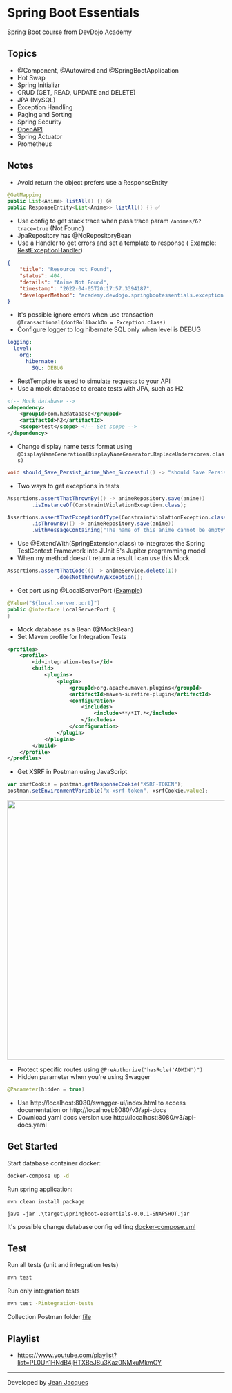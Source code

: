 # Spring Boot Essentials

Spring Boot course from DevDojo Academy

## Topics

- @Component, @Autowired and @SpringBootApplication
- Hot Swap
- Spring Initializr
- CRUD (GET, READ, UPDATE and DELETE)
- JPA (MySQL)
- Exception Handling
- Paging and Sorting
- Spring Security
- [OpenAPI](https://springdoc.org/)
- Spring Actuator
- Prometheus

## Notes

- Avoid return the object prefers use a ResponseEntity

``` java
@GetMapping
public List<Anime> listAll() {} 😕
public ResponseEntity<List<Anime>> listAll() {} ✅
```

- Use config to get stack trace when pass trace param
  ```/animes/6?trace=true``` (Not Found)
- JpaRepository has @NoRepositoryBean
- Use a Handler to get errors and set a template to response (
  Example: [RestExceptionHandler](./src/main/java/academy/devdojo/springbootessentials/handler/RestExceptionHandler.java))

``` json
{
    "title": "Resource not Found",
    "status": 404,
    "details": "Anime Not Found",
    "timestamp": "2022-04-05T20:17:57.3394187",
    "developerMethod": "academy.devdojo.springbootessentials.exception.ResourceNotFoundException"
}
```

- It's possible ignore errors when use transaction ``@Transactional(dontRollbackOn = Exception.class)``
- Configure logger to log hibernate SQL only when level is DEBUG

``` yml
logging:
  level:
    org:
      hibernate:
        SQL: DEBUG
```

- RestTemplate is used to simulate requests to your API
- Use a mock database to create tests with JPA, such as H2

``` xml
<!-- Mock database -->
<dependency>
    <groupId>com.h2database</groupId>
    <artifactId>h2</artifactId>
    <scope>test</scope> <!-- Set scope -->
</dependency>
```

- Change display name tests format using ```@DisplayNameGeneration(DisplayNameGenerator.ReplaceUnderscores.class)```

``` java
void should_Save_Persist_Anime_When_Successful() -> "should Save Persist Anime When Successful"
```

- Two ways to get exceptions in tests

``` java
Assertions.assertThatThrownBy(() -> animeRepository.save(anime))
        .isInstanceOf(ConstraintViolationException.class);

Assertions.assertThatExceptionOfType(ConstraintViolationException.class)
        .isThrownBy(() -> animeRepository.save(anime))
        .withMessageContaining("The name of this anime cannot be empty");
```

- Use @ExtendWith(SpringExtension.class) to integrates the Spring TestContext Framework into JUnit 5's Jupiter
  programming model
- When my method doesn't return a result I can use this Mock

``` java
Assertions.assertThatCode(() -> animeService.delete(1))
                .doesNotThrowAnyException();
```

- Get port using
  @LocalServerPort ([Example](./src/test/java/academy/devdojo/springbootessentials/integration/AnimeControllerIT.java))

``` java
@Value("${local.server.port}")
public @interface LocalServerPort {
}
```

- Mock database as a Bean (@MockBean)
- Set Maven profile for Integration Tests

``` xml
<profiles>
    <profile>
        <id>integration-tests</id>
        <build>
            <plugins>
                <plugin>
                    <groupId>org.apache.maven.plugins</groupId>
                    <artifactId>maven-surefire-plugin</artifactId>
                    <configuration>
                        <includes>
                            <include>**/*IT.*</include>
                        </includes>
                    </configuration>
                </plugin>
            </plugins>
        </build>
    </profile>
</profiles>
```

- Get XSRF in Postman using JavaScript

``` javascript
var xsrfCookie = postman.getResponseCookie("XSRF-TOKEN");
postman.setEnvironmentVariable("x-xsrf-token", xsrfCookie.value);
```

<img src="https://i.ytimg.com/vi/9JrzPX1pVjs/maxresdefault.jpg" width="600px"/>

- Protect specific routes using ``@PreAuthorize("hasRole('ADMIN')")``
- Hidden parameter when you're using Swagger

``` java
@Parameter(hidden = true)
```

- Use http://localhost:8080/swagger-ui/index.html to access documentation or http://localhost:8080/v3/api-docs
- Download yaml docs version use http://localhost:8080/v3/api-docs.yaml

## Get Started

Start database container docker:

``` bash
docker-compose up -d
```

Run spring application:

```
mvn clean install package

java -jar .\target\springboot-essentials-0.0.1-SNAPSHOT.jar
```

It's possible change database config editing [docker-compose.yml](docker-compose.yml)

## Test

Run all tests (unit and integration tests)

``` bash
mvn test 
```

Run only integration tests

``` bash
mvn test -Pintegration-tests 
```

Collection Postman folder [file](./files/Springboot%20Essentials.postman_collection.json)

## Playlist

- https://www.youtube.com/playlist?list=PL0Un1HNdB4jHTXBeJ8u3Kaz0NMxuMkmOY

---
Developed by [Jean Jacques](https://github.com/jjeanjacques10)